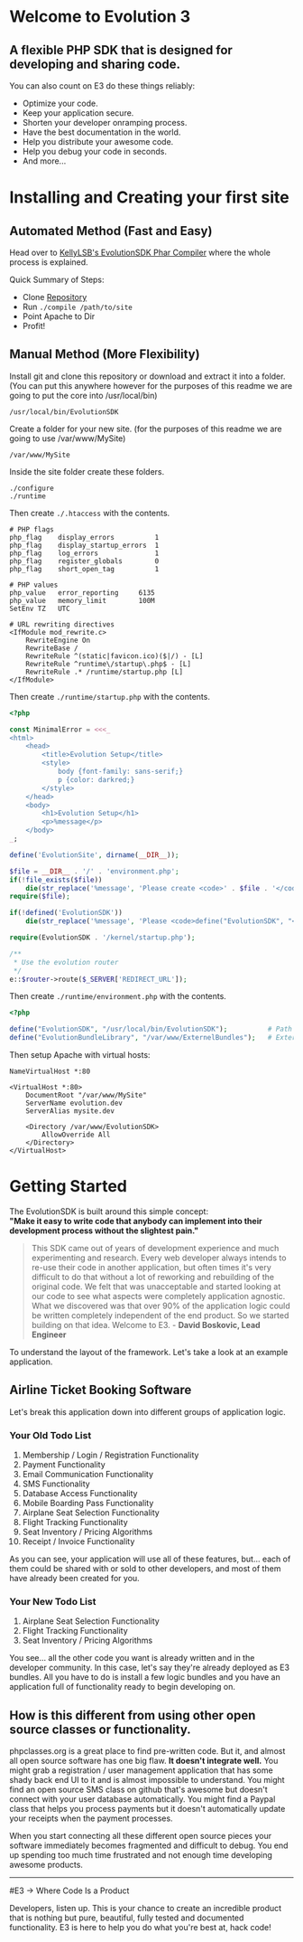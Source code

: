 Welcome to Evolution 3
===
## A flexible PHP SDK that is designed for developing and sharing code.

You can also count on E3 do these things reliably:

* Optimize your code.
* Keep your application secure.
* Shorten your developer onramping process.
* Have the best documentation in the world.
* Help you distribute your awesome code.
* Help you debug your code in seconds.
* And more...

# Installing and Creating your first site

## Automated Method (Fast and Easy)

Head over to [KellyLSB's EvolutionSDK Phar Compiler](https://github.com/KellyLSB/EvolutionSDK-Phar-Compiler) where the whole process is explained.

Quick Summary of Steps:
- Clone [Repository](https://github.com/KellyLSB/EvolutionSDK-Phar-Compiler)
- Run `./compile /path/to/site`
- Point Apache to Dir
- Profit!

## Manual Method (More Flexibility)

Install git and clone this repository or download and extract it into a folder. (You can put this anywhere however for the purposes of this readme we are going to put the core into /usr/local/bin)

	/usr/local/bin/EvolutionSDK
	
Create a folder for your new site. (for the purposes of this readme we are going to use /var/www/MySite)

	/var/www/MySite

Inside the site folder create these folders.

	./configure
	./runtime

Then create `./.htaccess` with the contents.

	# PHP flags
	php_flag    display_errors          1
	php_flag    display_startup_errors  1
	php_flag    log_errors              1
	php_flag    register_globals        0
	php_flag    short_open_tag          1

	# PHP values
	php_value   error_reporting     6135
	php_value   memory_limit        100M
	SetEnv TZ   UTC

	# URL rewriting directives
	<IfModule mod_rewrite.c>
		RewriteEngine On
		RewriteBase /
		RewriteRule ^(static|favicon.ico)($|/) - [L]
		RewriteRule ^runtime\/startup\.php$ - [L]
		RewriteRule .* /runtime/startup.php [L]
	</IfModule>

Then create `./runtime/startup.php` with the contents.

```php
<?php

const MinimalError = <<<_
<html>
	<head>
		<title>Evolution Setup</title>
		<style>
			body {font-family: sans-serif;}
			p {color: darkred;}
		</style>
	</head>
	<body>
		<h1>Evolution Setup</h1>
		<p>%message</p>
	</body>
_;

define('EvolutionSite', dirname(__DIR__));

$file = __DIR__ . '/' . 'environment.php';
if(!file_exists($file))
	die(str_replace('%message', 'Please create <code>' . $file . '</code>', MinimalError));
require($file);

if(!defined('EvolutionSDK'))
	die(str_replace('%message', 'Please <code>define("EvolutionSDK", "<i>/path/to/EvolutionSDK</i>");</code> in <code>' . $file . '</code>', MinimalError));

require(EvolutionSDK . '/kernel/startup.php');

/**
 * Use the evolution router
 */
e::$router->route($_SERVER['REDIRECT_URL']);
```

Then create `./runtime/environment.php` with the contents.

```php
<?php

define("EvolutionSDK", "/usr/local/bin/EvolutionSDK");          # Path to EvolutionSDK
define("EvolutionBundleLibrary", "/var/www/ExternelBundles");   # Externel Bundle Folder
```
	
Then setup Apache with virtual hosts:

	NameVirtualHost *:80
	
	<VirtualHost *:80>
		DocumentRoot "/var/www/MySite"
		ServerName evolution.dev
		ServerAlias mysite.dev
		
		<Directory /var/www/EvolutionSDK>
			AllowOverride All
		</Directory>
	</VirtualHost>

# Getting Started
The EvolutionSDK is built around this simple concept:  
**"Make it easy to write code that anybody can implement into their development process without the slightest pain."**

> This SDK came out of years of development experience and much experimenting and research. Every web developer always intends to re-use their code in another application, but often times it's very difficult to do that without a lot of reworking and rebuilding of the original code. We felt that was unacceptable and started looking at our code to see what aspects were completely application agnostic. What we discovered was that over 90% of the application logic could be written completely independent of the end product. So we started building on that idea. Welcome to E3. - **David Boskovic, Lead Engineer**

To understand the layout of the framework. Let's take a look at an example application.

## Airline Ticket Booking Software

Let's break this application down into different groups of application logic.

### Your Old Todo List

1. Membership / Login / Registration Functionality
2. Payment Functionality
3. Email Communication Functionality
4. SMS Functionality
5. Database Access Functionality
6. Mobile Boarding Pass Functionality
7. Airplane Seat Selection Functionality
8. Flight Tracking Functionality
9. Seat Inventory / Pricing Algorithms
10. Receipt / Invoice Functionality

As you can see, your application will use all of these features, but... each of them could be shared with or sold to other developers, and most of them have already been created for you.

### Your New Todo List

1. Airplane Seat Selection Functionality
2. Flight Tracking Functionality
3. Seat Inventory / Pricing Algorithms

You see... all the other code you want is already written and in the developer community. In this case, let's say they're already deployed as E3 bundles. All you have to do is install a few logic bundles and you have an application full of functionality ready to begin developing on.

## How is this different from using other open source classes or functionality.

phpclasses.org is a great place to find pre-written code. But it, and almost all open source software has one big flaw. **It doesn't integrate well.** You might grab a registration / user management application that has some shady back end UI to it and is almost impossible to understand. You might find an open source SMS class on github that's awesome but doesn't connect with your user database automatically. You might find a Paypal class that helps you process payments but it doesn't automatically update your receipts when the payment processes.

When you start connecting all these different open source pieces your software immediately becomes fragmented and difficult to debug. You end up spending too much time frustrated and not enough time developing awesome products.

----------------------------------

#E3 &rarr; Where Code Is a Product

Developers, listen up. This is your chance to create an incredible product that is nothing but pure, beautiful, fully tested and documented functionality. E3 is here to help you do what you're best at, hack code!